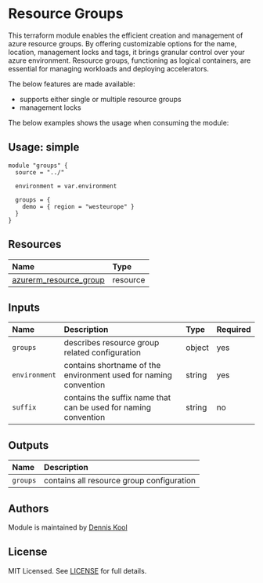 # Resource Groups

This terraform module enables the efficient creation and management of azure resource groups. By offering customizable options for the name, location, management locks and tags, it brings granular control over your azure environment. Resource groups, functioning as logical containers, are essential for managing workloads and deploying accelerators.

The below features are made available:

- supports either single or multiple resource groups
- management locks

The below examples shows the usage when consuming the module:

## Usage: simple

```hcl
module "groups" {
  source = "../"

  environment = var.environment

  groups = {
    demo = { region = "westeurope" }
  }
}
```

## Resources

| Name | Type |
| :-- | :-- |
| [azurerm_resource_group](https://registry.terraform.io/providers/hashicorp/azurerm/latest/docs/resources/resource_group) | resource |

## Inputs

| Name | Description | Type | Required |
| :-- | :-- | :-- | :-- |
| `groups` | describes resource group related configuration | object | yes |
| `environment` | contains shortname of the environment used for naming convention | string | yes |
| `suffix` | contains the suffix name that can be used for naming convention | string | no |

## Outputs

| Name | Description |
| :-- | :-- |
| `groups` | contains all resource group configuration |

## Authors

Module is maintained by [Dennis Kool](https://github.com/dkooll)

## License

MIT Licensed. See [LICENSE](https://github.com/aztfmods/terraform-azure-rg/blob/main/LICENSE) for full details.
